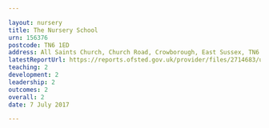 ```yaml
---

layout: nursery
title: The Nursery School
urn: 156376
postcode: TN6 1ED
address: All Saints Church, Church Road, Crowborough, East Sussex, TN6 1ED
latestReportUrl: https://reports.ofsted.gov.uk/provider/files/2714683/urn/156376.pdf
teaching: 2
development: 2
leadership: 2
outcomes: 2
overall: 2
date: 7 July 2017

---
```

